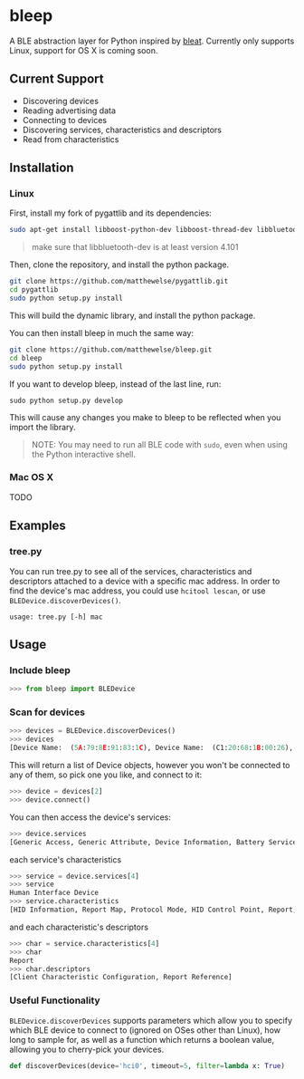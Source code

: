 # bleep

A BLE abstraction layer for Python inspired by [bleat](https://github.com/thegecko/bleat). Currently only supports Linux, support for OS X is coming soon.

## Current Support

* Discovering devices
* Reading advertising data
* Connecting to devices
* Discovering services, characteristics and descriptors
* Read from characteristics

## Installation

### Linux

First, install my fork of pygattlib and its dependencies:

```bash
sudo apt-get install libboost-python-dev libboost-thread-dev libbluetooth-dev libglib2.0-dev python-dev
```

> make sure that libbluetooth-dev is at least version 4.101

Then, clone the repository, and install the python package.

```bash
git clone https://github.com/matthewelse/pygattlib.git
cd pygattlib
sudo python setup.py install
```

This will build the dynamic library, and install the python package.

You can then install bleep in much the same way:

```bash
git clone https://github.com/matthewelse/bleep.git
cd bleep
sudo python setup.py install
```

If you want to develop bleep, instead of the last line, run:

```
sudo python setup.py develop
```

This will cause any changes you make to bleep to be reflected when you import the library.

> NOTE: You may need to run all BLE code with `sudo`, even when using the Python interactive shell.

### Mac OS X

TODO

## Examples

### tree.py

You can run tree.py to see all of the services, characteristics and descriptors attached to a device with a specific mac address. In order to find the device's mac address, you could use `hcitool lescan`, or use `BLEDevice.discoverDevices()`.

```
usage: tree.py [-h] mac
```

## Usage

### Include bleep

```python
>>> from bleep import BLEDevice
```

### Scan for devices

```python
>>> devices = BLEDevice.discoverDevices()
>>> devices
[Device Name:  (5A:79:8E:91:83:1C), Device Name:  (C1:20:68:1B:00:26), Device Name: BLE Keyboard (C9:E8:56:3B:4D:B1), Device Name:  (4C:25:F5:C2:E6:61), Device Name:  (60:03:08:B2:47:F1), Device Name:  (C1:62:3A:1D:00:14)]
```

This will return a list of Device objects, however you won't be connected to any of them, so pick one you like, and connect to it:

```python
>>> device = devices[2]
>>> device.connect()
```

You can then access the device's services:

```python
>>> device.services
[Generic Access, Generic Attribute, Device Information, Battery Service, Human Interface Device]
```

each service's characteristics

```python
>>> service = device.services[4]
>>> service
Human Interface Device
>>> service.characteristics
[HID Information, Report Map, Protocol Mode, HID Control Point, Report, Report]
```

and each characteristic's descriptors

```python
>>> char = service.characteristics[4]
>>> char
Report
>>> char.descriptors
[Client Characteristic Configuration, Report Reference]
```

### Useful Functionality

`BLEDevice.discoverDevices` supports parameters which allow you to specify which BLE device to connect to (ignored on OSes other than Linux), how long to sample for, as well as a function which returns a boolean value, allowing you to cherry-pick your devices.

```python
def discoverDevices(device='hci0', timeout=5, filter=lambda x: True)
```
